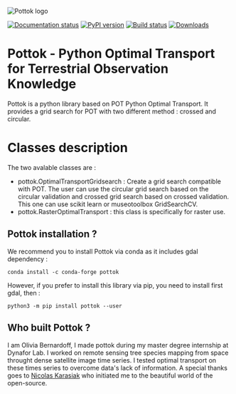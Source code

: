 ![Pottok logo](https://github.com/obernardoff/pottok/raw/master/metadata/logopottok.png)

[![Documentation status](https://readthedocs.org/projects/pottok/badge/?version=latest)](https://pottok.readthedocs.io/en/latest/?badge=latest)
[![PyPI version](https://badge.fury.io/py/pottok.svg)](https://badge.fury.io/py/pottok)
[![Build status](https://api.travis-ci.com/obernardoff/pottok.svg?branch=master)](https://travis-ci.com/obernardoff/pottok)
[![Downloads](https://pepy.tech/badge/pottok)](https://pepy.tech/project/pottok)

# Pottok - Python Optimal Transport for Terrestrial Observation Knowledge

Pottok is a python library based on POT Python Optimal Transport. It provides a grid search for POT with two different method : crossed and circular.

# Classes description

The two avalable classes are :
 - pottok.OptimalTransportGridsearch : Create a grid search compatible with POT. The user can use the circular grid search based on the circular validation and crossed grid search based on crossed validation. This one can use scikit learn or museotoolbox GridSearchCV.
 - pottok.RasterOptimalTransport : this class is specifically for raster use. 

## Pottok installation ?

We recommend you to install Pottok via conda as it includes gdal dependency :

```shell
conda install -c conda-forge pottok
```

However, if you prefer to install this library via pip, you need to install first gdal, then :

```shell
python3 -m pip install pottok --user
```

## Who built Pottok ?

I am Olivia Bernardoff, I made pottok during my master degree internship at Dynafor Lab. I worked on remote sensing tree species mapping from space throught dense satellite image time series. I tested optimal transport on these times series to overcome data's lack of information. A special thanks goes to [Nicolas Karasiak](http://www.karasiak.net) who initiated me to the beautiful world of the open-source.

